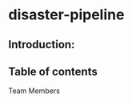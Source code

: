 # disaster-pipeline
## Introduction: 
## Table of contents 
<a name="team-members"></a>Team Members
